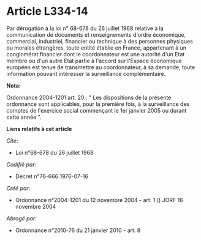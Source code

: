 # Article L334-14

Par dérogation à la loi n° 68-678 du 26 juillet 1968 relative à la communication de documents et renseignements d'ordre
économique, commercial, industriel, financier ou technique à des personnes physiques ou morales étrangères, toute entité
établie en France, appartenant à un conglomérat financier dont le coordonnateur est une autorité d'un Etat membre ou d'un
autre Etat partie à l'accord sur l'Espace économique européen est tenue de transmettre au coordonnateur, à sa demande, toute
information pouvant intéresser la surveillance complémentaire.

**Nota:**

Ordonnance 2004-1201 art. 20 : " Les dispositions de la présente ordonnance sont applicables, pour la première fois, à la
surveillance des comptes de l'exercice social commençant le 1er janvier 2005 ou durant cette année ".

**Liens relatifs à cet article**

_Cite_:

  - Loi n°68-678 du 26 juillet 1968

_Codifié par_:

  - Décret n°76-666 1976-07-16

_Créé par_:

  - Ordonnance n°2004-1201 du 12 novembre 2004 - art. 1 () JORF 16 novembre 2004

_Abrogé par_:

  - Ordonnance n°2010-76 du 21 janvier 2010 - art. 8
